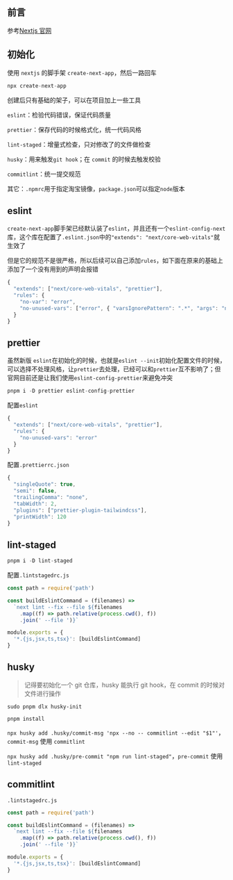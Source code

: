 ## 前言

参考[Nextjs 官网](https://nextjs.org/docs/app/building-your-application/configuring/eslint)

## 初始化

使用 `nextjs` 的脚手架 `create-next-app`，然后一路回车

```js
npx create-next-app
```

创建后只有基础的架子，可以在项目加上一些工具

`eslint`：检验代码错误，保证代码质量

`prettier`：保存代码的时候格式化，统一代码风格

`lint-staged`：增量式检查，只对修改了的文件做检查

`husky`：用来触发`git hook`；在 `commit` 的时候去触发校验

`commitlint`：统一提交规范

其它：`.npmrc`用于指定淘宝镜像，`package.json`可以指定`node`版本

## eslint

`create-next-app`脚手架已经默认装了`eslint`，并且还有一个`eslint-config-next`库，这个库在配置了`.eslint.json`中的`"extends": "next/core-web-vitals"`就生效了

但是它的规范不是很严格，所以后续可以自己添加`rules`，如下面在原来的基础上添加了一个没有用到的声明会报错

```js
{
  "extends": ["next/core-web-vitals", "prettier"],
  "rules": {
    "no-var": "error",
    "no-unused-vars": ["error", { "varsIgnorePattern": ".*", "args": "none" }]
  }
}
```

## prettier

虽然新版 `eslint`在初始化的时候，也就是`eslint --init`初始化配置文件的时候，可以选择不处理风格，让`prettier`去处理，已经可以和`prettier`互不影响了；但官网目前还是让我们使用`eslint-config-prettier`来避免冲突

```js
pnpm i -D prettier eslint-config-prettier
```

配置`eslint`

```js
{
  "extends": ["next/core-web-vitals", "prettier"],
  "rules": {
    "no-unused-vars": "error"
  }
}
```

配置`.prettierrc.json`

```js
{
  "singleQuote": true,
  "semi": false,
  "trailingComma": "none",
  "tabWidth": 2,
  "plugins": ["prettier-plugin-tailwindcss"],
  "printWidth": 120
}
```

## lint-staged

```js
pnpm i -D lint-staged
```

配置`.lintstagedrc.js`

```js
const path = require('path')

const buildEslintCommand = (filenames) =>
  `next lint --fix --file ${filenames
    .map((f) => path.relative(process.cwd(), f))
    .join(' --file ')}`

module.exports = {
  '*.{js,jsx,ts,tsx}': [buildEslintCommand]
}
```

## husky

> 记得要初始化一个 git 仓库，husky 能执行 git hook，在 commit 的时候对文件进行操作

`sudo pnpm dlx husky-init`

`pnpm install`

`npx husky add .husky/commit-msg 'npx --no -- commitlint --edit "$1"'`，`commit-msg` 使用 `commitlint`

`npx husky add .husky/pre-commit "npm run lint-staged"`，`pre-commit` 使用 `lint-staged`

## commitlint

`.lintstagedrc.js`

```js
const path = require('path')

const buildEslintCommand = (filenames) =>
  `next lint --fix --file ${filenames
    .map((f) => path.relative(process.cwd(), f))
    .join(' --file ')}`

module.exports = {
  '*.{js,jsx,ts,tsx}': [buildEslintCommand]
}
```
